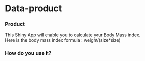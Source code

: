 # Data-product
### Product
This Shiny App will enable you to calculate your Body Mass index. <br/>
Here is the body mass index formula : weight/(size*size)

### How do you use it?
